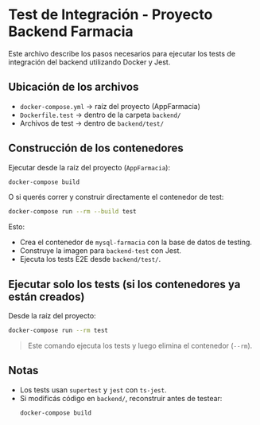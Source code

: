 # Test de Integración - Proyecto Backend Farmacia

Este archivo describe los pasos necesarios para ejecutar los tests de integración del backend utilizando Docker y Jest.

## Ubicación de los archivos

- `docker-compose.yml` → raíz del proyecto (AppFarmacia)
- `Dockerfile.test` → dentro de la carpeta `backend/`
- Archivos de test → dentro de `backend/test/`

## Construcción de los contenedores

Ejecutar desde la raíz del proyecto (`AppFarmacia`):

```bash
docker-compose build
```

O si querés correr y construir directamente el contenedor de test:

```bash
docker-compose run --rm --build test
```

Esto:
- Crea el contenedor de `mysql-farmacia` con la base de datos de testing.
- Construye la imagen para `backend-test` con Jest.
- Ejecuta los tests E2E desde `backend/test/`.

## Ejecutar solo los tests (si los contenedores ya están creados)

Desde la raíz del proyecto:

```bash
docker-compose run --rm test
```

> Este comando ejecuta los tests y luego elimina el contenedor (`--rm`).

## Notas

- Los tests usan `supertest` y `jest` con `ts-jest`.
- Si modificás código en `backend/`, reconstruir antes de testear:
  ```bash
  docker-compose build
  ```